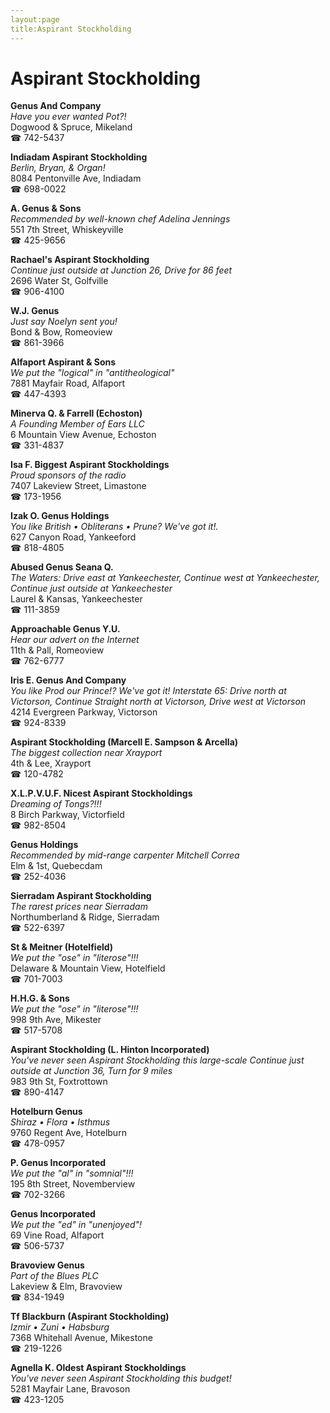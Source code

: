 ```yaml
---
layout:page
title:Aspirant Stockholding
---
```

# Aspirant Stockholding

**Genus And Company**  
_Have you ever wanted Pot?!_  
Dogwood & Spruce, Mikeland  
☎ 742-5437



**Indiadam Aspirant Stockholding**  
_Berlin, Bryan, & Organ!_  
8084 Pentonville Ave, Indiadam  
☎ 698-0022



**A. Genus & Sons**  
_Recommended by well-known chef Adelina Jennings_  
551 7th Street, Whiskeyville  
☎ 425-9656



**Rachael's Aspirant Stockholding**  
_Continue just outside at Junction 26, Drive for 86 feet_  
2696 Water St, Golfville  
☎ 906-4100



**W.J. Genus**  
_Just say Noelyn sent you!_  
Bond & Bow, Romeoview  
☎ 861-3966



**Alfaport Aspirant & Sons**  
_We put the "logical" in "antitheological"_  
7881 Mayfair Road, Alfaport  
☎ 447-4393



**Minerva Q. & Farrell (Echoston)**  
_A Founding Member of Ears LLC_  
6 Mountain View Avenue, Echoston  
☎ 331-4837



**Isa F. Biggest Aspirant Stockholdings**  
_Proud sponsors of the radio_  
7407 Lakeview Street, Limastone  
☎ 173-1956



**Izak O. Genus Holdings**  
_You like British • Obliterans • Prune? We've got it!._  
627 Canyon Road, Yankeeford  
☎ 818-4805



**Abused Genus Seana Q.**  
_The Waters: Drive east at Yankeechester, Continue west at Yankeechester, Continue just outside at Yankeechester_  
Laurel & Kansas, Yankeechester  
☎ 111-3859



**Approachable Genus Y.U.**  
_Hear our advert on the Internet_  
11th & Pall, Romeoview  
☎ 762-6777



**Iris E. Genus And Company**  
_You like Prod our Prince!? We've got it! 
Interstate 65: Drive north at Victorson, Continue Straight north at Victorson, Drive west at Victorson_  
4214 Evergreen Parkway, Victorson  
☎ 924-8339



**Aspirant Stockholding (Marcell E. Sampson & Arcella)**  
_The biggest collection near Xrayport_  
4th & Lee, Xrayport  
☎ 120-4782



**X.L.P.V.U.F. Nicest Aspirant Stockholdings**  
_Dreaming of Tongs?!!!_  
8 Birch Parkway, Victorfield  
☎ 982-8504



**Genus Holdings**  
_Recommended by mid-range carpenter Mitchell Correa_  
Elm & 1st, Quebecdam  
☎ 252-4036



**Sierradam Aspirant Stockholding**  
_The rarest prices near Sierradam_  
Northumberland & Ridge, Sierradam  
☎ 522-6397



**St & Meitner (Hotelfield)**  
_We put the "ose" in "literose"!!!_  
Delaware & Mountain View, Hotelfield  
☎ 701-7003



**H.H.G. & Sons**  
_We put the "ose" in "literose"!!!_  
998 9th Ave, Mikester  
☎ 517-5708



**Aspirant Stockholding (L. Hinton Incorporated)**  
_You've never seen Aspirant Stockholding this large-scale 
Continue just outside at Junction 36, Turn for 9 miles_  
983 9th St, Foxtrottown  
☎ 890-4147



**Hotelburn Genus**  
_Shiraz • Flora • Isthmus_  
9760 Regent Ave, Hotelburn  
☎ 478-0957



**P. Genus Incorporated**  
_We put the "al" in "somnial"!!!_  
195 8th Street, Novemberview  
☎ 702-3266



**Genus Incorporated**  
_We put the "ed" in "unenjoyed"!_  
69 Vine Road, Alfaport  
☎ 506-5737



**Bravoview Genus**  
_Part of the Blues PLC_  
Lakeview & Elm, Bravoview  
☎ 834-1949



**Tf Blackburn (Aspirant Stockholding)**  
_Izmir • Zuni • Habsburg_  
7368 Whitehall Avenue, Mikestone  
☎ 219-1226



**Agnella K. Oldest Aspirant Stockholdings**  
_You've never seen Aspirant Stockholding this budget!_  
5281 Mayfair Lane, Bravoson  
☎ 423-1205



